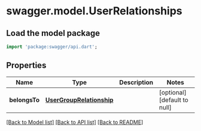 # swagger.model.UserRelationships

## Load the model package
```dart
import 'package:swagger/api.dart';
```

## Properties
Name | Type | Description | Notes
------------ | ------------- | ------------- | -------------
**belongsTo** | [**UserGroupRelationship**](UserGroupRelationship.md) |  | [optional] [default to null]

[[Back to Model list]](../README.md#documentation-for-models) [[Back to API list]](../README.md#documentation-for-api-endpoints) [[Back to README]](../README.md)

